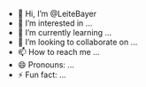 - 👋 Hi, I’m @LeiteBayer
- 👀 I’m interested in ...
- 🌱 I’m currently learning ...
- 💞️ I’m looking to collaborate on ...
- 📫 How to reach me ...
- 😄 Pronouns: ...
- ⚡ Fun fact: ...

<!---
LeiteBayer/LeiteBayer is a ✨ special ✨ repository because its `README.md` (this file) appears on your GitHub profile.
You can click the Preview link to take a look at your changes.
--->
